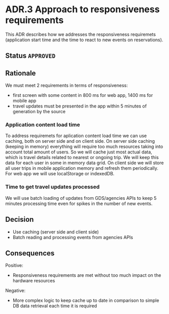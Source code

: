 # ADR.3 Approach to responsiveness requirements
This ADR describes how we addresses the responsiveness requiremets (application start time and the time to react to 
new events on reservations).

## Status `APPROVED`

## Rationale
We must meet 2 requirements in terms of responsiveness:
- first screen with some content in 800 ms for web app, 1400 ms for mobile app
- travel updates must be presented in the app within 5 minutes of generation by the source

### Application content load time
To address requiremets for aplication content load time we can use caching, both on server side and on client side.
On server side caching (keeping in memory) everything will require too much resources taking into account total amount 
of users. So we will cache just most actual data, which is travel details related to nearest or ongoing trip. We will 
keep this data for each user in some in memory data grid.
On client side we will store all user trips in mobile application memory and refresh them periodically. For web app
we will use localStorage or indexedDB.

### Time to get travel updates processed
We will use batch loading of updates from GDS/agencies APIs to keep 5 minutes processing time even for spikes in the 
number of new events.

## Decision
- Use caching (server side and client side)
- Batch reading and processing events from agencies APIs 

## Consequences

Positive:

* Responsiveness requirements are met without too much impact on the hardware resources

Negative:

* More complex logic to keep cache up to date in comparison to simple DB data retrieval each time it is required
